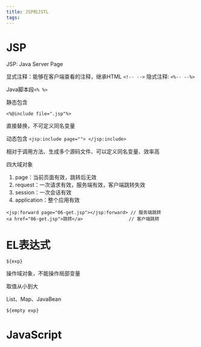 ```yaml
---
title: JSP和JSTL
tags:
---
```


# JSP

JSP: Java Server Page

显式注释：能够在客户端查看的注释，继承HTML `<!-- -->`
隐式注释: `<%-- --%>`

Java脚本段`<% %>`



静态包含

`<%@include file=".jsp"%>`

直接替换，不可定义同名变量



动态包含 `<jsp:include page=""> </jsp:include>`

相对于调用方法、生成多个源码文件、可以定义同名变量、效率高


四大域对象

1. page：当前页面有效，跳转后无效
2. request：一次请求有效，服务端有效，客户端跳转失效
3. session：一次会话有效
4. application：整个应用有效

```
<jsp:forward page="06-get.jsp"></jsp:forward> // 服务端跳转
<a href="06-get.jsp">跳转</a> 				// 客户端跳转
```



# EL表达式

`${exp}`

操作域对象，不能操作局部变量

取值从小到大



List、Map、JavaBean



`${empty exp}`







# JavaScript

